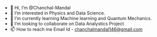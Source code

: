 - 👋 Hi, I’m @Chanchal-Mandal
- 👀 I’m interested in Physics and Data Science.
- 🌱 I’m currently learning Machine learning and Quantum Mechanics.
- 💞️ I’m looking to collaborate on Data Analystics Project
- 📫 How to reach me Email Id - chanchalmandal146@gmail.com

<!---
Chanchal-Mandal/Chanchal-Mandal is a ✨ special ✨ repository because its `README.md` (this file) appears on your GitHub profile.
You can click the Preview link to take a look at your changes.
--->
